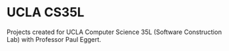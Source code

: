 # UCLA CS35L

Projects created for UCLA Computer Science 35L (Software Construction Lab) with Professor Paul Eggert.
